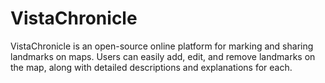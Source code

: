 # VistaChronicle
VistaChronicle is an open-source online platform for marking and sharing landmarks on maps. Users can easily add, edit, and remove landmarks on the map, along with detailed descriptions and explanations for each. 
